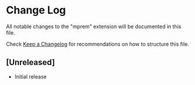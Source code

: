 # Change Log

All notable changes to the "mprem" extension will be documented in this file.

Check [Keep a Changelog](http://keepachangelog.com/) for recommendations on how to structure this file.

## [Unreleased]

- Initial release